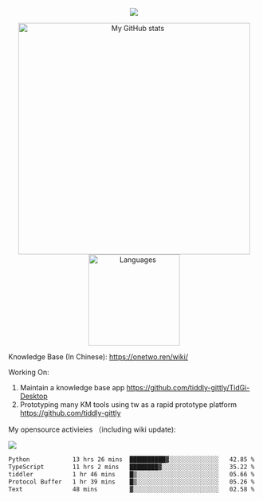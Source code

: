 <a href="https://github.com/linonetwo">
    <p align="center">
        <img src="https://github-profile-trophy.vercel.app/?username=linonetwo&column=7&theme=onedark"/>
    </p>
</a>
<a align="center" href="https://github.com/linonetwo">
  <p align="center">
    <img src="https://github-readme-stats.vercel.app/api?username=linonetwo&show_icons=true&count_private=true" alt="My GitHub stats" width="465"/>
    <img src="https://github-readme-stats.vercel.app/api/top-langs/?username=linonetwo&layout=compact&langs_count=10" alt="Languages" height="183">
  </p>
</a>

Knowledge Base (In Chinese): https://onetwo.ren/wiki/

Working On: 

1. Maintain a knowledge base app https://github.com/tiddly-gittly/TidGi-Desktop
1. Prototyping many KM tools using tw as a rapid prototype platform https://github.com/tiddly-gittly

My opensource activieies （including wiki update):

![](https://visitor-badge.glitch.me/badge?page_id=linonetwo.linonetwo)

<!--START_SECTION:waka-->

```txt
Python            13 hrs 26 mins  ██████████▓░░░░░░░░░░░░░░   42.85 %
TypeScript        11 hrs 2 mins   ████████▓░░░░░░░░░░░░░░░░   35.22 %
tiddler           1 hr 46 mins    █▒░░░░░░░░░░░░░░░░░░░░░░░   05.66 %
Protocol Buffer   1 hr 39 mins    █▒░░░░░░░░░░░░░░░░░░░░░░░   05.26 %
Text              48 mins         ▓░░░░░░░░░░░░░░░░░░░░░░░░   02.58 %
```

<!--END_SECTION:waka-->
